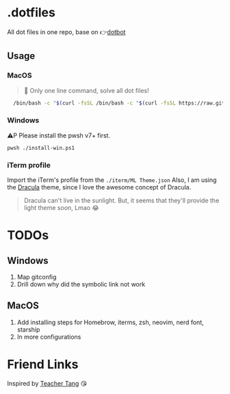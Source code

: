 # .dotfiles

All dot files in one repo, base on 👉[dotbot](https://github.com/anishathalye/dotbot)

## Usage

### MacOS
>
> 🎉 Only one line command, solve all dot files!

```bash
  /bin/bash -c "$(curl -fsSL /bin/bash -c "$(curl -fsSL https://raw.githubusercontent.com/Homebrew/install/HEAD/install.sh)"
```

### Windows

⚠️P Please install the pwsh v7+ first.

```
pwsh ./install-win.ps1
```

### iTerm profile

Import the iTerm's profile from the `./iterm/ML Theme.json`
Also, I am using the [Dracula](https://draculatheme.com/) theme, since I love the awesome concept of Dracula.
> Dracula can't live in the sunlight.
But, it seems that they'll provide the light theme soon, Lmao 😂

# TODOs

## Windows

1. Map gitconfig
2. Drill down why did the symbolic link not work

## MacOS

1. Add installing steps for Homebrow, iterms, zsh, neovim, nerd font, starship
2. ln more configurations

# Friend Links

Inspired by [Teacher Tang](https://github.com/logTXT) 😘
